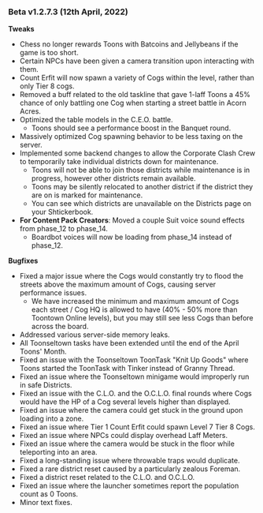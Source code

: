 ### Beta v1.2.7.3 (12th April, 2022)
 
**Tweaks**
- Chess no longer rewards Toons with Batcoins and Jellybeans if the game is too short.
- Certain NPCs have been given a camera transition upon interacting with them.
- Count Erfit will now spawn a variety of Cogs within the level, rather than only Tier 8 cogs.
- Removed a buff related to the old taskline that gave 1-laff Toons a 45% chance of only battling one Cog when starting a street battle in Acorn Acres.
- Optimized the table models in the C.E.O. battle.
  - Toons should see a performance boost in the Banquet round.
- Massively optimized Cog spawning behavior to be less taxing on the server.
- Implemented some backend changes to allow the Corporate Clash Crew to temporarily take individual districts down for maintenance.
  - Toons will not be able to join those districts while maintenance is in progress, however other districts remain available.
  - Toons may be silently relocated to another district if the district they are on is marked for maintenance.
  - You can see which districts are unavailable on the Districts page on your Shtickerbook.
- **For Content Pack Creators**: Moved a couple Suit voice sound effects from phase_12 to phase_14.
  - Boardbot voices will now be loading from phase_14 instead of phase_12.
 
**Bugfixes**
- Fixed a major issue where the Cogs would constantly try to flood the streets above the maximum amount of Cogs, causing server performance issues.
  - We have increased the minimum and maximum amount of Cogs each street / Cog HQ is allowed to have (40% - 50% more than Toontown Online levels), but you may still see less Cogs than before across the board.
- Addressed various server-side memory leaks.
- All Toonseltown tasks have been extended until the end of the April Toons' Month.
- Fixed an issue with the Toonseltown ToonTask "Knit Up Goods" where Toons started the ToonTask with Tinker instead of Granny Thread.
- Fixed an issue where the Toonseltown minigame would improperly run in safe Districts.
- Fixed an issue with the C.L.O. and the O.C.L.O. final rounds where Cogs would have the HP of a Cog several levels higher than displayed.
- Fixed an issue where the camera could get stuck in the ground upon loading into a zone.
- Fixed an issue where Tier 1 Count Erfit could spawn Level 7 Tier 8 Cogs.
- Fixed an issue where NPCs could display overhead Laff Meters.
- Fixed an issue where the camera would be stuck in the floor while teleporting into an area.
- Fixed a long-standing issue where throwable traps would duplicate.
- Fixed a rare district reset caused by a particularly zealous Foreman.
- Fixed a district reset related to the C.L.O. and O.C.L.O.
- Fixed an issue where the launcher sometimes report the population count as 0 Toons.
- Minor text fixes.
